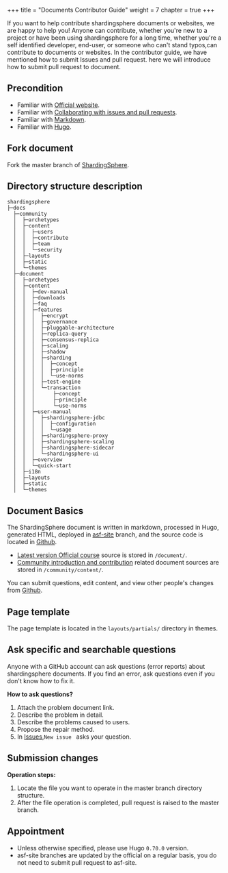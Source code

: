 +++
title = "Documents Contributor Guide"
weight = 7
chapter = true
+++

If you want to help contribute shardingsphere documents or websites, we are happy to help you! Anyone can contribute, whether you're new to a project or have been using shardingsphere for a long time, whether you're a self identified developer, end-user, or someone who can't stand typos,can contribute to documents or websites.
In the contributor guide, we have mentioned how to submit Issues and pull request. here we will introduce how to submit pull request to document.

## Precondition

- Familiar with [Official website](https://shardingsphere.apache.org).
- Familiar with [Collaborating with issues and pull requests](https://help.github.com/categories/collaborating-with-issues-and-pull-requests/).
- Familiar with [Markdown](https://www.markdownguide.org/getting-started).
- Familiar with [Hugo](https://gohugo.io/).

## Fork document
Fork the master branch of [ShardingSphere](https://github.com/apache/shardingsphere).


## Directory structure description

```
shardingsphere
├─docs
  ├─community
  │  ├─archetypes
  │  ├─content
  │  │  ├─users
  │  │  ├─contribute
  │  │  ├─team
  │  │  └─security
  │  ├─layouts
  │  ├─static
  │  └─themes
  ├─document
  │  ├─archetypes
  │  ├─content
  │  │  ├─dev-manual
  │  │  ├─downloads
  │  │  ├─faq
  │  │  ├─features
  │  │  │  ├─encrypt
  │  │  │  ├─governance
  │  │  │  ├─pluggable-architecture
  │  │  │  ├─replica-query
  │  │  │  ├─consensus-replica
  │  │  │  ├─scaling
  │  │  │  ├─shadow
  │  │  │  ├─sharding
  │  │  │  │  ├─concept
  │  │  │  │  ├─principle
  │  │  │  │  └─use-norms
  │  │  │  ├─test-engine
  │  │  │  └─transaction
  │  │  │      ├─concept
  │  │  │      ├─principle
  │  │  │      └─use-norms
  │  │  ├─user-manual
  │  │  │  ├─shardingsphere-jdbc
  │  │  │  │  ├─configuration
  │  │  │  │  └─usage
  │  │  │  ├─shardingsphere-proxy
  │  │  │  ├─shardingsphere-scaling
  │  │  │  ├─shardingsphere-sidecar
  │  │  │  └─shardingsphere-ui
  │  │  ├─overview
  │  │  └─quick-start
  │  ├─i18n
  │  ├─layouts
  │  ├─static
  │  └─themes
```

## Document Basics

The ShardingSphere document is written in markdown, processed in Hugo, generated HTML, deployed in [asf-site](https://github.com/apache/shardingsphere-doc/tree/asf-site)   branch, and the source code is located in [Github](https://github.com/apache/shardingsphere/tree/master).

- [Latest version Official course](https://shardingsphere.apache.org/document/current/en/overview/) source is stored in `/document/`.
- [Community introduction and contribution](https://shardingsphere.apache.org/community/en/contribute/) related document sources are stored in `/community/content/`.

You can submit questions, edit content, and view other people's changes from [Github](https://github.com/apache/shardingsphere/issues).

## Page template

The page template is located in the `layouts/partials/` directory in themes.

## Ask specific and searchable questions

Anyone with a GitHub account can ask questions (error reports) about shardingsphere documents. If you find an error, ask questions even if you don't know how to fix it.

**How to ask questions?**

1. Attach the problem document link.
1. Describe the problem in detail.
1. Describe the problems caused to users.
1. Propose the repair method.
1. In [Issues](https://github.com/apache/shardingsphere/issues),`New issue ` asks your question.

## Submission changes

**Operation steps:**

1. Locate the file you want to operate in the master branch directory structure.
1. After the file operation is completed, pull request is raised to the master branch.

## Appointment

- Unless otherwise specified, please use Hugo `0.70.0` version.
- asf-site branches are updated by the official on a regular basis, you do not need to submit pull request to asf-site.
